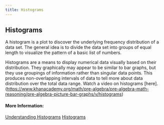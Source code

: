 ```yaml
---
title: Histograms
---
```

## Histograms

A histogram is a plot to discover the underlying frequency distribution of a data set. The general idea is to divide the data set into groups of equal length to visualize the pattern of a basic list of numbers.

Histograms are a means to display numerical data visually based on their distribution. They graphically may appear to be similar to bar graphs, but they use groupings of information rather than singular data points. This produces non-overlapping intervals of data to tell more about data distribution over the total data range. Watch a video on histograms [here].(https://www.khanacademy.org/math/pre-algebra/pre-algebra-math-reasoning/pre-algebra-picture-bar-graphs/v/histograms)

#### More Information:
[Understanding Histograms](https://statistics.laerd.com/statistical-guides/understanding-histograms.php)
[Histograms](https://www.mathsisfun.com/data/histograms.html)
